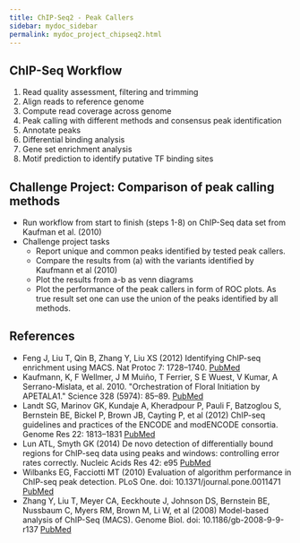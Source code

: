```yaml
---
title: ChIP-Seq2 - Peak Callers
sidebar: mydoc_sidebar
permalink: mydoc_project_chipseq2.html 
---
```


## ChIP-Seq Workflow  

1. Read quality assessment, filtering and trimming 
2. Align reads to reference genome 
3. Compute read coverage across genome
4. Peak calling with different methods and consensus peak identification 
5. Annotate peaks 
6. Differential binding analysis 
7. Gene set enrichment analysis 
8. Motif prediction to identify putative TF binding sites

## Challenge Project: Comparison of peak calling methods

+ Run workflow from start to finish (steps 1-8) on ChIP-Seq data set from Kaufman et al. (2010)
+ Challenge project tasks
    + Report unique and common peaks identified by tested peak callers.
    + Compare the results from (a) with the variants identified by Kaufmann et al (2010)
    + Plot the results from a-b as venn diagrams
    + Plot the performance of the peak callers in form of ROC plots. As true result set one can use the union of the peaks identified by all methods. 

## References

+ Feng J, Liu T, Qin B, Zhang Y, Liu XS (2012) Identifying ChIP-seq enrichment using MACS. Nat Protoc 7: 1728–1740. [PubMed](https://www.ncbi.nlm.nih.gov/pubmed/22936215)
+ Kaufmann, K, F Wellmer, J M Muiño, T Ferrier, S E Wuest, V Kumar, A Serrano-Mislata, et al. 2010. "Orchestration of Floral Initiation by APETALA1." Science 328 (5974): 85–89. [PubMed](http://www.ncbi.nlm.nih.gov/pubmed/20360106)
+ Landt SG, Marinov GK, Kundaje A, Kheradpour P, Pauli F, Batzoglou S, Bernstein BE, Bickel P, Brown JB, Cayting P, et al (2012) ChIP-seq guidelines and practices of the ENCODE and modENCODE consortia. Genome Res 22: 1813–1831 [PubMed](http://www.ncbi.nlm.nih.gov/pubmed/22955991)
+ Lun ATL, Smyth GK (2014) De novo detection of differentially bound regions for ChIP-seq data using peaks and windows: controlling error rates correctly. Nucleic Acids Res 42: e95 [PubMed](http://www.ncbi.nlm.nih.gov/pubmed/24852250)
+ Wilbanks EG, Facciotti MT (2010) Evaluation of algorithm performance in ChIP-seq peak detection. PLoS One. doi: 10.1371/journal.pone.0011471 [PubMed](http://www.ncbi.nlm.nih.gov/pubmed/20628599)
+ Zhang Y, Liu T, Meyer CA, Eeckhoute J, Johnson DS, Bernstein BE, Nussbaum C, Myers RM, Brown M, Li W, et al (2008) Model-based analysis of ChIP-Seq (MACS). Genome Biol. doi: 10.1186/gb-2008-9-9-r137 [PubMed](http://www.ncbi.nlm.nih.gov/pubmed/18798982)

